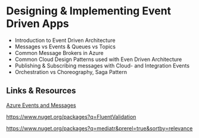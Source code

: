 # Designing & Implementing Event Driven Apps

- Introduction to Event Driven Architecture
- Messages vs Events & Queues vs Topics
- Common Message Brokers in Azure
- Common Cloud Design Patterns used with Even Driven Architecture
- Publishing & Subscribing messages with Cloud- and Integration Events
- Orchestration vs Choreography, Saga Pattern

## Links & Resources

[Azure Events and Messages](https://azure-training.com/2018/12/25/azure-events-and-messages/)


https://www.nuget.org/packages?q=FluentValidation

https://www.nuget.org/packages?q=mediatr&prerel=true&sortby=relevance

